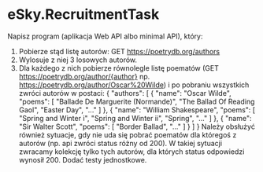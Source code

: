 # eSky.RecruitmentTask
Napisz program (aplikacja Web API albo minimal API), który:
1. Pobierze stąd listę autorów: GET https://poetrydb.org/authors
2. Wylosuje z niej 3 losowych autorów.
3. Dla każdego z nich pobierze równolegle listę poematów (GET https://poetrydb.org/author/{author} np. https://poetrydb.org/author/Oscar%20Wilde) i po pobraniu wszystkich zwróci autorów w postaci:
{
  "authors": [
    {
      "name": "Oscar Wilde",
      "poems": [
        "Ballade De Marguerite (Normande)",
        "The Ballad Of Reading Gaol",
        "Easter Day",
        "..."
      ]
    },
    {
      "name": "William Shakespeare",
      "poems": [
        "Spring and Winter i",
        "Spring and Winter ii",
        "Spring",
        "..."
      ]
    },
    {
      "name": "Sir Walter Scott",
      "poems": [
        "Border Ballad",
        "..."
      ]
    }
  ]
}
Należy obsłużyć również sytuacje, gdy nie uda się pobrać poematów dla któregoś z autorów (np. api zwróci status różny od 200). W takiej sytuacji zwracamy kolekcję tylko tych autorów, dla których status odpowiedzi wynosił 200.
Dodać testy jednostkowe.
